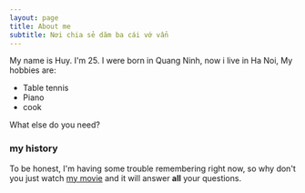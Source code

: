 ```yaml
---
layout: page
title: About me
subtitle: Nơi chia sẻ dăm ba cái vớ vẩn
---
```


My name is Huy. I'm 25. I were born in Quang Ninh, now i live in Ha Noi, My hobbies are:

- Table tennis
- Piano
- cook

What else do you need?

### my history

To be honest, I'm having some trouble remembering right now, so why don't you just watch [my movie](http://en.wikipedia.org/wiki/The_Princess_Bride_%28film%29) and it will answer **all** your questions.

